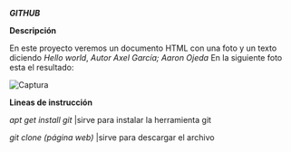 ***GITHUB***

**Descripción**

En este proyecto veremos un documento HTML con una foto y un texto diciendo *Hello world*, *Autor Axel García; Aaron Ojeda*
En la siguiente foto esta el resultado:

![Captura](https://user-images.githubusercontent.com/117297645/202270735-026431b0-bf9a-48ed-b5c8-2e6347f6d567.PNG)

**Lineas de instrucción**

*apt get install git*    |sirve para instalar la herramienta git

*git clone (página web)* |sirve para descargar el archivo
